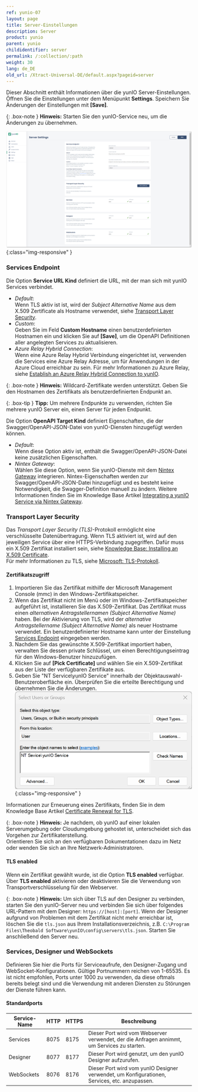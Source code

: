 ```yaml
---
ref: yunio-07
layout: page
title: Server-Einstellungen
description: Server
product: yunio
parent: yunio
childidentifier: server
permalink: /:collection/:path
weight: 30
lang: de_DE
old_url: /Xtract-Universal-DE/default.aspx?pageid=server
---
```


Dieser Abschnitt enthält Informationen über die yunIO Server-Einstellungen.<br>
Öffnen Sie die Einstellungen unter dem Menüpunkt **Settings**. 
Speichern Sie Änderungen der Einstellungen mit **[Save]**.

{: .box-note }
**Hinweis:** Starten Sie den yunIO-Service neu, um die Änderungen zu übernehmen.

![Server-Settings](/img/content/yunio/Server-settings.png){:class="img-responsive" }

### Services Endpoint

Die Option **Service URL Kind** definiert die URL, mit der man sich mit yunIO Services verbindet.

- *Default*: <br>
Wenn TLS aktiv ist ist, wird der *Subject Alternative Name* aus dem X.509 Zertificate als Hostname verwendet, siehe [Transport Layer Security](#transport-layer-security). <br>
- *Custom*: <br>
Geben Sie im Feld **Custom Hostname** einen benutzerdefinierten Hostnamen ein und klicken Sie auf **[Save]**, um die OpenAPI Definitionen aller angelegten Services zu aktualisieren.
- *Azure Relay Hybrid Connection*:<br>
Wenn eine Azure Relay Hybrid Verbindung eingerichtet ist, verwenden die Services eine Azure Relay Adresse, um für Anwendungen in der Azure Cloud erreichbar zu sein. Für mehr Informationen zu Azure Relay, siehe [Establish an Azure Relay Hybrid Connection to yunIO](https://kb.theobald-software.com/yunio/establish-an-azure-relay-hybrid-connection). <br>

{: .box-note }
**Hinweis:** Wildcard-Zertifikate werden unterstützt. Geben Sie den Hostnamen des Zertifikats als benutzerdefinierten Endpunkt an.

{: .box-tip }
**Tipp:** Um mehrere Endpunkte zu verwenden, richten Sie mehrere yunIO Server ein, einen Server für jeden Endpunkt.

Die Option **OpenAPI Target Kind** definiert Eigenschaften, die der Swagger/OpenAPI-JSON-Datei von yunIO-Diensten hinzugefügt werden können.

- *Default*: <br>
Wenn diese Option aktiv ist, enthält die Swagger/OpenAPI-JSON-Datei keine zusätzlichen Eigenschaften.
- *Nintex Gateway*: <br>
Wählen Sie diese Option, wenn Sie yunIO-Dienste mit dem [Nintex Gateway](https://help.nintex.com/en-US/nwc/Content/Gateway/InstallAndConfigure.htm) integrieren. 
Nintex-Eigenschaften werden zur Swagger/OpenAPI-JSON-Datei hinzugefügt und es besteht keine Notwendigkeit, die Swagger-Definition manuell zu ändern.
Weitere Informationen finden Sie im Knowledge Base Artikel [Integrating a yunIO Service via Nintex Gateway](https://kb.theobald-software.com/yunio/integrating-yunio-via-nintex-gateway).


### Transport Layer Security

Das *Transport Layer Security (TLS)*-Protokoll ermöglicht eine verschlüsselte Datenübertragung.
Wenn TLS aktiviert ist, wird auf den jeweiligen Service über eine HTTPS-Verbindung zugegriffen.
Dafür muss ein X.509 Zertifikat installiert sein, siehe [Knowledge Base: Installing an X.509 Certificate](https://kb.theobald-software.com/yunio/x509-certificate). <br>
Für mehr Informationen zu TLS, siehe [Microsoft: TLS-Protokoll](https://docs.microsoft.com/de-de/windows/win32/secauthn/transport-layer-security-protocol).


#### Zertifikatszugriff
1. Importieren Sie das Zertifikat mithilfe der Microsoft Management Console (mmc) in den Windows-Zertifikatspeicher.
2. Wenn das Zertifikat nicht im Menü oder im Windows-Zertifikatspeicher aufgeführt ist, installieren Sie das X.509-Zertifikat.
Das Zertifikat muss einen *alternativen Antragstellernamen (Subject Alternative Name)* haben. Bei der Aktivierung von TLS, wird der *alternative Antragstellername (Subject Alternative Name)* als neuer Hostname verwendet. 
Ein benutzerdefinierter Hostname kann unter der Einstellung [Services Endpoint](#endpoint) eingegeben werden.
3. Nachdem Sie das gewünschte X.509-Zertifikat importiert haben, verwalten Sie dessen private Schlüssel, um einen Berechtigungseintrag für den Windows-Benutzer hinzuzufügen.
4. Klicken Sie auf **[Pick Certificate]** und wählen Sie ein X.509-Zertifikat aus der Liste der verfügbaren Zertifikate aus.
5. Geben Sie "NT Service\yunIO Service" innerhalb der Objektauswahl-Benutzeroberfläche ein. Überprüfen Sie die erteilte Berechtigung und übernehmen Sie die Änderungen.
![Access](/img/content/yunio/x509-certificate-permission.png){:class="img-responsive" }

Informationen zur Erneuerung eines Zertifikats, finden Sie in dem Knowledge Base Artikel [Certificate Renewal for TLS](https://kb.theobald-software.com/yunio/certificate-renewal).

{: .box-note }
**Hinweis:** Je nachdem, ob yunIO auf einer lokalen Serverumgebung oder Cloudumgebung gehostet ist, unterscheidet sich das Vorgehen zur Zertifikaterstellung.<br>
Orientieren Sie sich an den verfügbaren Dokumentationen dazu im Netz oder wenden Sie sich an Ihre Netzwerk-Administratoren.

#### TLS enabled
Wenn ein Zertifikat gewählt wurde, ist die Option **TLS enabled** verfügbar.<br>
Über **TLS enabled** aktivieren oder deaktivieren Sie die Verwendung von Transportverschlüsselung für den Webserver.

{: .box-note }
**Hinweis:** Um sich über TLS auf den Designer zu verbinden, starten Sie den yunIO-Server neu und verbinden Sie sich über folgendes URL-Pattern mit dem Designer: `https://[host]:[port]`. 
Wenn der Designer aufgrund von Problemen mit dem Zertifikat nicht mehr erreichbar ist, löschen Sie die `tls.json` aus Ihrem Installationsverzeichnis, z.B. `C:\Program Files\Theobald Software\yunIO\config\servers\tls.json`.
Starten Sie anschließend den Server neu.


### Services, Designer und WebSockets 

Definieren Sie hier die Ports für Serviceaufrufe, den Designer-Zugang und WebSocket-Konfigurationen. Gültige Portnummern reichen von 1-65535. 
Es ist nicht empfohlen, Ports unter 1000 zu verwenden, da diese oftmals bereits belegt sind und die Verwendung mit anderen Diensten zu Störungen der Dienste führen kann.

#### Standardports

|Service-Name|HTTP|HTTPS|Beschreibung|
|---|---|---|---|
|Services|8075|8175|Dieser Port wird vom Webserver verwendet, der die Anfragen annimmt, um Services zu starten.|
|Designer|8077|8177|Dieser Port wird genutzt, um den yunIO Designer aufzurufen.|
|WebSockets|8076|8176|Dieser Port wird vom yunIO Designer verwendet, um Konfigurationen, Services, etc. anzupassen.|
